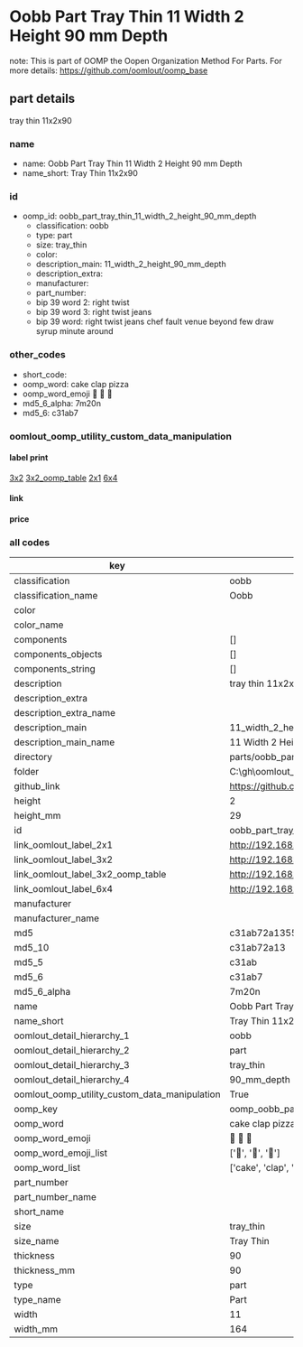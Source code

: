 # Oobb Part Tray Thin 11 Width 2 Height 90 mm Depth  

note: This is part of OOMP the Oopen Organization Method For Parts. For more details: https://github.com/oomlout/oomp_base

##  part details
  



tray thin 11x2x90



### name
* name: Oobb Part Tray Thin 11 Width 2 Height 90 mm Depth
* name_short: Tray Thin 11x2x90 
### id
* oomp_id: oobb_part_tray_thin_11_width_2_height_90_mm_depth
  * classification: oobb
  * type: part
  * size: tray_thin
  * color: 
  * description_main: 11_width_2_height_90_mm_depth
  * description_extra: 
  * manufacturer: 
  * part_number: 
  * bip 39 word 2: right twist
  * bip 39 word 3: right twist jeans
  * bip 39 word: right twist jeans chef fault venue beyond few draw syrup minute around

### other_codes
* short_code: 
* oomp_word: cake clap pizza
* oomp_word_emoji :cake: :clap: :pizza:
* md5_6_alpha: 7m20n
* md5_6: c31ab7






### oomlout_oomp_utility_custom_data_manipulation
#### label print
[3x2](http://192.168.1.245:1112/?label=oomp%207m20n)
[3x2_oomp_table](http://192.168.1.108:1112/?label=oomp%207m20n)
[2x1](http://192.168.1.242:1112/?label=oomp%207m20n)
[6x4](http://192.168.1.55:1112/?label=oomp%207m20n)    

#### link

                              

#### price







### all codes 
| key | value |  
| --- | --- |  
| classification | oobb |  
| classification_name | Oobb |  
| color |  |  
| color_name |  |  
| components | [] |  
| components_objects | [] |  
| components_string | [] |  
| description | tray thin 11x2x90 |  
| description_extra |  |  
| description_extra_name |  |  
| description_main | 11_width_2_height_90_mm_depth |  
| description_main_name | 11 Width 2 Height 90 mm Depth |  
| directory | parts/oobb_part_tray_thin_11_width_2_height_90_mm_depth |  
| folder | C:\gh\oomlout_oobb_version_4_generated_parts\things\oobb_part_tray_thin_11_width_2_height_90_mm_depth |  
| github_link | https://github.com/oomlout/oomlout_oomp_part_src/tree/main/parts/oobb_part_tray_thin_11_width_2_height_90_mm_depth |  
| height | 2 |  
| height_mm | 29 |  
| id | oobb_part_tray_thin_11_width_2_height_90_mm_depth |  
| link_oomlout_label_2x1 | http://192.168.1.242:1112/?label=oomp%207m20n |  
| link_oomlout_label_3x2 | http://192.168.1.245:1112/?label=oomp%207m20n |  
| link_oomlout_label_3x2_oomp_table | http://192.168.1.108:1112/?label=oomp%207m20n |  
| link_oomlout_label_6x4 | http://192.168.1.55:1112/?label=oomp%207m20n |  
| manufacturer |  |  
| manufacturer_name |  |  
| md5 | c31ab72a135582bbc9a9f274ef7ae5ce |  
| md5_10 | c31ab72a13 |  
| md5_5 | c31ab |  
| md5_6 | c31ab7 |  
| md5_6_alpha | 7m20n |  
| name | Oobb Part Tray Thin 11 Width 2 Height 90 mm Depth |  
| name_short | Tray Thin 11x2x90  |  
| oomlout_detail_hierarchy_1 | oobb |  
| oomlout_detail_hierarchy_2 | part |  
| oomlout_detail_hierarchy_3 | tray_thin |  
| oomlout_detail_hierarchy_4 | 90_mm_depth |  
| oomlout_oomp_utility_custom_data_manipulation | True |  
| oomp_key | oomp_oobb_part_tray_thin_11_width_2_height_90_mm_depth |  
| oomp_word | cake clap pizza |  
| oomp_word_emoji | :cake: :clap: :pizza: |  
| oomp_word_emoji_list | [':cake:', ':clap:', ':pizza:'] |  
| oomp_word_list | ['cake', 'clap', 'pizza'] |  
| part_number |  |  
| part_number_name |  |  
| short_name |  |  
| size | tray_thin |  
| size_name | Tray Thin |  
| thickness | 90 |  
| thickness_mm | 90 |  
| type | part |  
| type_name | Part |  
| width | 11 |  
| width_mm | 164 |  

